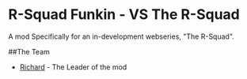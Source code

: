 # R-Squad Funkin - VS The R-Squad

A mod Specifically for an in-development webseries, "The R-Squad". 

##The Team

* [Richard](https://twitter.com/RichardCatLol) - The Leader of the mod
